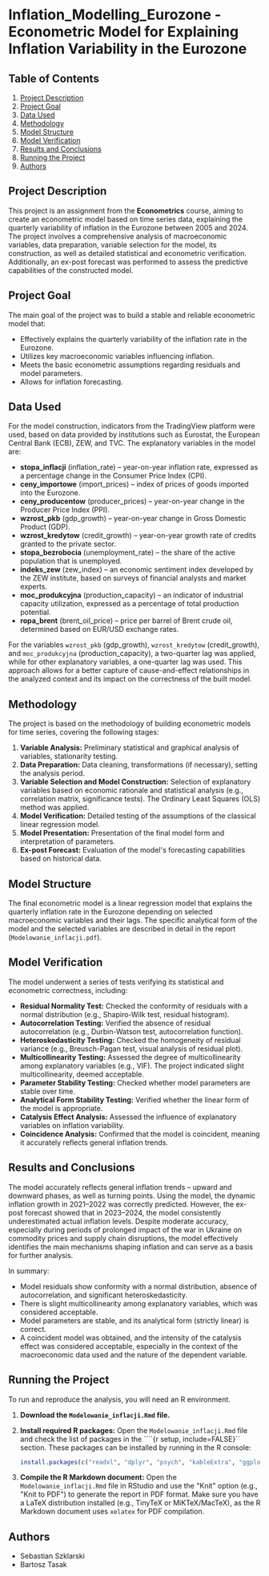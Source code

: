 # Inflation_Modelling_Eurozone - Econometric Model for Explaining Inflation Variability in the Eurozone

## Table of Contents
1.  [Project Description](#project-description)
2.  [Project Goal](#project-goal)
3.  [Data Used](#data-used)
4.  [Methodology](#methodology)
5.  [Model Structure](#model-structure)
6.  [Model Verification](#model-verification)
7.  [Results and Conclusions](#results-and-conclusions)
8.  [Running the Project](#running-the-project)
9.  [Authors](#authors)

## Project Description

This project is an assignment from the **Econometrics** course, aiming to create an econometric model based on time series data, explaining the quarterly variability of inflation in the Eurozone between 2005 and 2024. The project involves a comprehensive analysis of macroeconomic variables, data preparation, variable selection for the model, its construction, as well as detailed statistical and econometric verification. Additionally, an ex-post forecast was performed to assess the predictive capabilities of the constructed model.

## Project Goal

The main goal of the project was to build a stable and reliable econometric model that:
* Effectively explains the quarterly variability of the inflation rate in the Eurozone.
* Utilizes key macroeconomic variables influencing inflation.
* Meets the basic econometric assumptions regarding residuals and model parameters.
* Allows for inflation forecasting.

## Data Used

For the model construction, indicators from the TradingView platform were used, based on data provided by institutions such as Eurostat, the European Central Bank (ECB), ZEW, and TVC. The explanatory variables in the model are:
* **stopa_inflacji** (inflation_rate) – year-on-year inflation rate, expressed as a percentage change in the Consumer Price Index (CPI).
* **ceny_importowe** (import_prices) – index of prices of goods imported into the Eurozone.
* **ceny_producentow** (producer_prices) – year-on-year change in the Producer Price Index (PPI).
* **wzrost_pkb** (gdp_growth) – year-on-year change in Gross Domestic Product (GDP).
* **wzrost_kredytow** (credit_growth) – year-on-year growth rate of credits granted to the private sector.
* **stopa_bezrobocia** (unemployment_rate) – the share of the active population that is unemployed.
* **indeks_zew** (zew_index) – an economic sentiment index developed by the ZEW institute, based on surveys of financial analysts and market experts.
* **moc_produkcyjna** (production_capacity) – an indicator of industrial capacity utilization, expressed as a percentage of total production potential.
* **ropa_brent** (brent_oil_price) – price per barrel of Brent crude oil, determined based on EUR/USD exchange rates.

For the variables `wzrost_pkb` (gdp_growth), `wzrost_kredytow` (credit_growth), and `moc_produkcyjna` (production_capacity), a two-quarter lag was applied, while for other explanatory variables, a one-quarter lag was used. This approach allows for a better capture of cause-and-effect relationships in the analyzed context and its impact on the correctness of the built model.

## Methodology

The project is based on the methodology of building econometric models for time series, covering the following stages:
1.  **Variable Analysis:** Preliminary statistical and graphical analysis of variables, stationarity testing.
2.  **Data Preparation:** Data cleaning, transformations (if necessary), setting the analysis period.
3.  **Variable Selection and Model Construction:** Selection of explanatory variables based on economic rationale and statistical analysis (e.g., correlation matrix, significance tests). The Ordinary Least Squares (OLS) method was applied.
4.  **Model Verification:** Detailed testing of the assumptions of the classical linear regression model.
5.  **Model Presentation:** Presentation of the final model form and interpretation of parameters.
6.  **Ex-post Forecast:** Evaluation of the model's forecasting capabilities based on historical data.

## Model Structure

The final econometric model is a linear regression model that explains the quarterly inflation rate in the Eurozone depending on selected macroeconomic variables and their lags. The specific analytical form of the model and the selected variables are described in detail in the report (`Modelowanie_inflacji.pdf`).

## Model Verification

The model underwent a series of tests verifying its statistical and econometric correctness, including:
* **Residual Normality Test:** Checked the conformity of residuals with a normal distribution (e.g., Shapiro-Wilk test, residual histogram).
* **Autocorrelation Testing:** Verified the absence of residual autocorrelation (e.g., Durbin-Watson test, autocorrelation function).
* **Heteroskedasticity Testing:** Checked the homogeneity of residual variance (e.g., Breusch-Pagan test, visual analysis of residual plot).
* **Multicollinearity Testing:** Assessed the degree of multicollinearity among explanatory variables (e.g., VIF). The project indicated slight multicollinearity, deemed acceptable.
* **Parameter Stability Testing:** Checked whether model parameters are stable over time.
* **Analytical Form Stability Testing:** Verified whether the linear form of the model is appropriate.
* **Catalysis Effect Analysis:** Assessed the influence of explanatory variables on inflation variability.
* **Coincidence Analysis:** Confirmed that the model is coincident, meaning it accurately reflects general inflation trends.

## Results and Conclusions

The model accurately reflects general inflation trends – upward and downward phases, as well as turning points. Using the model, the dynamic inflation growth in 2021–2022 was correctly predicted. However, the ex-post forecast showed that in 2023–2024, the model consistently underestimated actual inflation levels. Despite moderate accuracy, especially during periods of prolonged impact of the war in Ukraine on commodity prices and supply chain disruptions, the model effectively identifies the main mechanisms shaping inflation and can serve as a basis for further analysis.

In summary:
* Model residuals show conformity with a normal distribution, absence of autocorrelation, and significant heteroskedasticity.
* There is slight multicollinearity among explanatory variables, which was considered acceptable.
* Model parameters are stable, and its analytical form (strictly linear) is correct.
* A coincident model was obtained, and the intensity of the catalysis effect was considered acceptable, especially in the context of the macroeconomic data used and the nature of the dependent variable.

## Running the Project

To run and reproduce the analysis, you will need an R environment.
1.  **Download the `Modelowanie_inflacji.Rmd` file.**

2.  **Install required R packages:**
    Open the `Modelowanie_inflacji.Rmd` file and check the list of packages in the ````{r setup, include=FALSE}`` section. These packages can be installed by running in the R console:
    ```R
    install.packages(c("readxl", "dplyr", "psych", "kableExtra", "ggplot2", "ggcorrplot", "tseries", "mbstats", "nortest", "lmtest", "forecast", "car", "showtext"))
    ```
3.  **Compile the R Markdown document:**
    Open the `Modelowanie_inflacji.Rmd` file in RStudio and use the "Knit" option (e.g., "Knit to PDF") to generate the report in PDF format. Make sure you have a LaTeX distribution installed (e.g., TinyTeX or MiKTeX/MacTeX), as the R Markdown document uses `xelatex` for PDF compilation.

## Authors

* Sebastian Szklarski
* Bartosz Tasak
